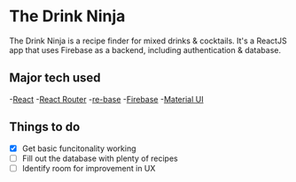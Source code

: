 # The Drink Ninja

The Drink Ninja is a recipe finder for mixed drinks & cocktails. It's a ReactJS app that uses Firebase as a backend, including authentication & database.
 
## Major tech used
-[React](https://facebook.github.io/react/)
-[React Router](https://github.com/ReactTraining/react-router)
-[re-base](https://github.com/tylermcginnis/re-base)
-[Firebase](https://firebase.google.com/)
-[Material UI](http://www.material-ui.com/)

## Things to do

- [x] Get basic funcitonality working
- [ ] Fill out the database with plenty of recipes
- [ ] Identify room for improvement in UX